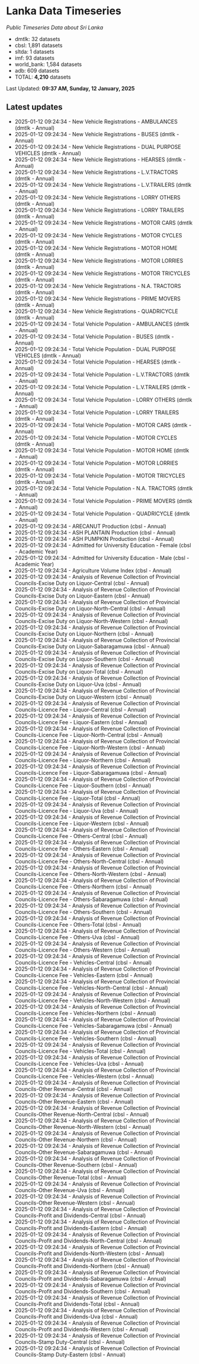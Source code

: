 # Lanka Data Timeseries
*Public Timeseries Data about Sri Lanka*

* dmtlk: 32 datasets
* cbsl: 1,891 datasets
* sltda: 1 datasets
* imf: 93 datasets
* world_bank: 1,584 datasets
* adb: 609 datasets
* TOTAL: **4,210** datasets

Last Updated: **09:37 AM, Sunday, 12 January, 2025**

## Latest updates

* 2025-01-12 09:24:34 - New Vehicle Registrations - AMBULANCES (dmtlk - Annual)
* 2025-01-12 09:24:34 - New Vehicle Registrations - BUSES (dmtlk - Annual)
* 2025-01-12 09:24:34 - New Vehicle Registrations - DUAL PURPOSE VEHICLES (dmtlk - Annual)
* 2025-01-12 09:24:34 - New Vehicle Registrations - HEARSES (dmtlk - Annual)
* 2025-01-12 09:24:34 - New Vehicle Registrations - L.V.TRACTORS (dmtlk - Annual)
* 2025-01-12 09:24:34 - New Vehicle Registrations - L.V.TRAILERS (dmtlk - Annual)
* 2025-01-12 09:24:34 - New Vehicle Registrations - LORRY OTHERS (dmtlk - Annual)
* 2025-01-12 09:24:34 - New Vehicle Registrations - LORRY TRAILERS (dmtlk - Annual)
* 2025-01-12 09:24:34 - New Vehicle Registrations - MOTOR CARS (dmtlk - Annual)
* 2025-01-12 09:24:34 - New Vehicle Registrations - MOTOR CYCLES (dmtlk - Annual)
* 2025-01-12 09:24:34 - New Vehicle Registrations - MOTOR HOME (dmtlk - Annual)
* 2025-01-12 09:24:34 - New Vehicle Registrations - MOTOR LORRIES (dmtlk - Annual)
* 2025-01-12 09:24:34 - New Vehicle Registrations - MOTOR TRICYCLES (dmtlk - Annual)
* 2025-01-12 09:24:34 - New Vehicle Registrations - N.A. TRACTORS (dmtlk - Annual)
* 2025-01-12 09:24:34 - New Vehicle Registrations - PRIME MOVERS (dmtlk - Annual)
* 2025-01-12 09:24:34 - New Vehicle Registrations - QUADRICYCLE (dmtlk - Annual)
* 2025-01-12 09:24:34 - Total Vehicle Population - AMBULANCES (dmtlk - Annual)
* 2025-01-12 09:24:34 - Total Vehicle Population - BUSES (dmtlk - Annual)
* 2025-01-12 09:24:34 - Total Vehicle Population - DUAL PURPOSE VEHICLES (dmtlk - Annual)
* 2025-01-12 09:24:34 - Total Vehicle Population - HEARSES (dmtlk - Annual)
* 2025-01-12 09:24:34 - Total Vehicle Population - L.V.TRACTORS (dmtlk - Annual)
* 2025-01-12 09:24:34 - Total Vehicle Population - L.V.TRAILERS (dmtlk - Annual)
* 2025-01-12 09:24:34 - Total Vehicle Population - LORRY OTHERS (dmtlk - Annual)
* 2025-01-12 09:24:34 - Total Vehicle Population - LORRY TRAILERS (dmtlk - Annual)
* 2025-01-12 09:24:34 - Total Vehicle Population - MOTOR CARS (dmtlk - Annual)
* 2025-01-12 09:24:34 - Total Vehicle Population - MOTOR CYCLES (dmtlk - Annual)
* 2025-01-12 09:24:34 - Total Vehicle Population - MOTOR HOME (dmtlk - Annual)
* 2025-01-12 09:24:34 - Total Vehicle Population - MOTOR LORRIES (dmtlk - Annual)
* 2025-01-12 09:24:34 - Total Vehicle Population - MOTOR TRICYCLES (dmtlk - Annual)
* 2025-01-12 09:24:34 - Total Vehicle Population - N.A. TRACTORS (dmtlk - Annual)
* 2025-01-12 09:24:34 - Total Vehicle Population - PRIME MOVERS (dmtlk - Annual)
* 2025-01-12 09:24:34 - Total Vehicle Population - QUADRICYCLE (dmtlk - Annual)
* 2025-01-12 09:24:34 - ARECANUT Production (cbsl - Annual)
* 2025-01-12 09:24:34 - ASH PLANTAIN Production (cbsl - Annual)
* 2025-01-12 09:24:34 - ASH PUMPKIN Production (cbsl - Annual)
* 2025-01-12 09:24:34 - Admitted for University Education - Female (cbsl - Academic Year)
* 2025-01-12 09:24:34 - Admitted for University Education - Male (cbsl - Academic Year)
* 2025-01-12 09:24:34 - Agriculture Volume Index (cbsl - Annual)
* 2025-01-12 09:24:34 - Analysis of Revenue Collection of Provincial Councils-Excise Duty on Liquor-Central (cbsl - Annual)
* 2025-01-12 09:24:34 - Analysis of Revenue Collection of Provincial Councils-Excise Duty on Liquor-Eastern (cbsl - Annual)
* 2025-01-12 09:24:34 - Analysis of Revenue Collection of Provincial Councils-Excise Duty on Liquor-North-Central (cbsl - Annual)
* 2025-01-12 09:24:34 - Analysis of Revenue Collection of Provincial Councils-Excise Duty on Liquor-North-Western (cbsl - Annual)
* 2025-01-12 09:24:34 - Analysis of Revenue Collection of Provincial Councils-Excise Duty on Liquor-Northern (cbsl - Annual)
* 2025-01-12 09:24:34 - Analysis of Revenue Collection of Provincial Councils-Excise Duty on Liquor-Sabaragamuwa (cbsl - Annual)
* 2025-01-12 09:24:34 - Analysis of Revenue Collection of Provincial Councils-Excise Duty on Liquor-Southern (cbsl - Annual)
* 2025-01-12 09:24:34 - Analysis of Revenue Collection of Provincial Councils-Excise Duty on Liquor-Total (cbsl - Annual)
* 2025-01-12 09:24:34 - Analysis of Revenue Collection of Provincial Councils-Excise Duty on Liquor-Uva (cbsl - Annual)
* 2025-01-12 09:24:34 - Analysis of Revenue Collection of Provincial Councils-Excise Duty on Liquor-Western (cbsl - Annual)
* 2025-01-12 09:24:34 - Analysis of Revenue Collection of Provincial Councils-Licence Fee - Liquor-Central (cbsl - Annual)
* 2025-01-12 09:24:34 - Analysis of Revenue Collection of Provincial Councils-Licence Fee - Liquor-Eastern (cbsl - Annual)
* 2025-01-12 09:24:34 - Analysis of Revenue Collection of Provincial Councils-Licence Fee - Liquor-North-Central (cbsl - Annual)
* 2025-01-12 09:24:34 - Analysis of Revenue Collection of Provincial Councils-Licence Fee - Liquor-North-Western (cbsl - Annual)
* 2025-01-12 09:24:34 - Analysis of Revenue Collection of Provincial Councils-Licence Fee - Liquor-Northern (cbsl - Annual)
* 2025-01-12 09:24:34 - Analysis of Revenue Collection of Provincial Councils-Licence Fee - Liquor-Sabaragamuwa (cbsl - Annual)
* 2025-01-12 09:24:34 - Analysis of Revenue Collection of Provincial Councils-Licence Fee - Liquor-Southern (cbsl - Annual)
* 2025-01-12 09:24:34 - Analysis of Revenue Collection of Provincial Councils-Licence Fee - Liquor-Total (cbsl - Annual)
* 2025-01-12 09:24:34 - Analysis of Revenue Collection of Provincial Councils-Licence Fee - Liquor-Uva (cbsl - Annual)
* 2025-01-12 09:24:34 - Analysis of Revenue Collection of Provincial Councils-Licence Fee - Liquor-Western (cbsl - Annual)
* 2025-01-12 09:24:34 - Analysis of Revenue Collection of Provincial Councils-Licence Fee - Others-Central (cbsl - Annual)
* 2025-01-12 09:24:34 - Analysis of Revenue Collection of Provincial Councils-Licence Fee - Others-Eastern (cbsl - Annual)
* 2025-01-12 09:24:34 - Analysis of Revenue Collection of Provincial Councils-Licence Fee - Others-North-Central (cbsl - Annual)
* 2025-01-12 09:24:34 - Analysis of Revenue Collection of Provincial Councils-Licence Fee - Others-North-Western (cbsl - Annual)
* 2025-01-12 09:24:34 - Analysis of Revenue Collection of Provincial Councils-Licence Fee - Others-Northern (cbsl - Annual)
* 2025-01-12 09:24:34 - Analysis of Revenue Collection of Provincial Councils-Licence Fee - Others-Sabaragamuwa (cbsl - Annual)
* 2025-01-12 09:24:34 - Analysis of Revenue Collection of Provincial Councils-Licence Fee - Others-Southern (cbsl - Annual)
* 2025-01-12 09:24:34 - Analysis of Revenue Collection of Provincial Councils-Licence Fee - Others-Total (cbsl - Annual)
* 2025-01-12 09:24:34 - Analysis of Revenue Collection of Provincial Councils-Licence Fee - Others-Uva (cbsl - Annual)
* 2025-01-12 09:24:34 - Analysis of Revenue Collection of Provincial Councils-Licence Fee - Others-Western (cbsl - Annual)
* 2025-01-12 09:24:34 - Analysis of Revenue Collection of Provincial Councils-Licence Fee - Vehicles-Central (cbsl - Annual)
* 2025-01-12 09:24:34 - Analysis of Revenue Collection of Provincial Councils-Licence Fee - Vehicles-Eastern (cbsl - Annual)
* 2025-01-12 09:24:34 - Analysis of Revenue Collection of Provincial Councils-Licence Fee - Vehicles-North-Central (cbsl - Annual)
* 2025-01-12 09:24:34 - Analysis of Revenue Collection of Provincial Councils-Licence Fee - Vehicles-North-Western (cbsl - Annual)
* 2025-01-12 09:24:34 - Analysis of Revenue Collection of Provincial Councils-Licence Fee - Vehicles-Northern (cbsl - Annual)
* 2025-01-12 09:24:34 - Analysis of Revenue Collection of Provincial Councils-Licence Fee - Vehicles-Sabaragamuwa (cbsl - Annual)
* 2025-01-12 09:24:34 - Analysis of Revenue Collection of Provincial Councils-Licence Fee - Vehicles-Southern (cbsl - Annual)
* 2025-01-12 09:24:34 - Analysis of Revenue Collection of Provincial Councils-Licence Fee - Vehicles-Total (cbsl - Annual)
* 2025-01-12 09:24:34 - Analysis of Revenue Collection of Provincial Councils-Licence Fee - Vehicles-Uva (cbsl - Annual)
* 2025-01-12 09:24:34 - Analysis of Revenue Collection of Provincial Councils-Licence Fee - Vehicles-Western (cbsl - Annual)
* 2025-01-12 09:24:34 - Analysis of Revenue Collection of Provincial Councils-Other Revenue-Central (cbsl - Annual)
* 2025-01-12 09:24:34 - Analysis of Revenue Collection of Provincial Councils-Other Revenue-Eastern (cbsl - Annual)
* 2025-01-12 09:24:34 - Analysis of Revenue Collection of Provincial Councils-Other Revenue-North-Central (cbsl - Annual)
* 2025-01-12 09:24:34 - Analysis of Revenue Collection of Provincial Councils-Other Revenue-North-Western (cbsl - Annual)
* 2025-01-12 09:24:34 - Analysis of Revenue Collection of Provincial Councils-Other Revenue-Northern (cbsl - Annual)
* 2025-01-12 09:24:34 - Analysis of Revenue Collection of Provincial Councils-Other Revenue-Sabaragamuwa (cbsl - Annual)
* 2025-01-12 09:24:34 - Analysis of Revenue Collection of Provincial Councils-Other Revenue-Southern (cbsl - Annual)
* 2025-01-12 09:24:34 - Analysis of Revenue Collection of Provincial Councils-Other Revenue-Total (cbsl - Annual)
* 2025-01-12 09:24:34 - Analysis of Revenue Collection of Provincial Councils-Other Revenue-Uva (cbsl - Annual)
* 2025-01-12 09:24:34 - Analysis of Revenue Collection of Provincial Councils-Other Revenue-Western (cbsl - Annual)
* 2025-01-12 09:24:34 - Analysis of Revenue Collection of Provincial Councils-Profit and Dividends-Central (cbsl - Annual)
* 2025-01-12 09:24:34 - Analysis of Revenue Collection of Provincial Councils-Profit and Dividends-Eastern (cbsl - Annual)
* 2025-01-12 09:24:34 - Analysis of Revenue Collection of Provincial Councils-Profit and Dividends-North-Central (cbsl - Annual)
* 2025-01-12 09:24:34 - Analysis of Revenue Collection of Provincial Councils-Profit and Dividends-North-Western (cbsl - Annual)
* 2025-01-12 09:24:34 - Analysis of Revenue Collection of Provincial Councils-Profit and Dividends-Northern (cbsl - Annual)
* 2025-01-12 09:24:34 - Analysis of Revenue Collection of Provincial Councils-Profit and Dividends-Sabaragamuwa (cbsl - Annual)
* 2025-01-12 09:24:34 - Analysis of Revenue Collection of Provincial Councils-Profit and Dividends-Southern (cbsl - Annual)
* 2025-01-12 09:24:34 - Analysis of Revenue Collection of Provincial Councils-Profit and Dividends-Total (cbsl - Annual)
* 2025-01-12 09:24:34 - Analysis of Revenue Collection of Provincial Councils-Profit and Dividends-Uva (cbsl - Annual)
* 2025-01-12 09:24:34 - Analysis of Revenue Collection of Provincial Councils-Profit and Dividends-Western (cbsl - Annual)
* 2025-01-12 09:24:34 - Analysis of Revenue Collection of Provincial Councils-Stamp Duty-Central (cbsl - Annual)
* 2025-01-12 09:24:34 - Analysis of Revenue Collection of Provincial Councils-Stamp Duty-Eastern (cbsl - Annual)